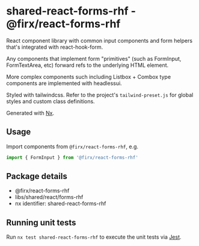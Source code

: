 # shared-react-forms-rhf - @firx/react-forms-rhf

React component library with common input components and form helpers that's integrated with react-hook-form.

Any components that implement form "primitives" (such as FormInput, FormTextArea, etc) forward refs to the underlying HTML element.

More complex components such including Listbox + Combox type components are implemented with headlessui.

Styled with tailwindcss. Refer to the project's `tailwind-preset.js` for global styles and custom class definitions.

Generated with [Nx](https://nx.dev).

## Usage

Import components from `@firx/react-forms-rhf`, e.g.

```ts
import { FormInput } from '@firx/react-forms-rhf'
```

## Package details

- @firx/react-forms-rhf
- libs/shared/react/forms-rhf
- nx identifier: shared-react-forms-rhf

## Running unit tests

Run `nx test shared-react-forms-rhf` to execute the unit tests via [Jest](https://jestjs.io).
